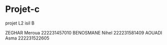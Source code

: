 # Projet-c
projet L2 isil B 

ZEGHAR Meroua  222231457010
BENOSMANE Nihel 222231581409
AOUADI Asma 222231522605


